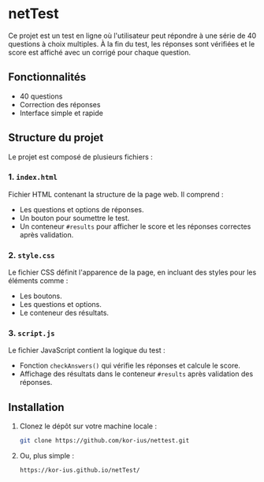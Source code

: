 # netTest

Ce projet est un test en ligne où l'utilisateur peut répondre à une série de 40 questions à choix multiples. À la fin du test, les réponses sont vérifiées et le score est affiché avec un corrigé pour chaque question.

## Fonctionnalités

- 40 questions
- Correction des réponses
- Interface simple et rapide

## Structure du projet

Le projet est composé de plusieurs fichiers :

### 1. `index.html`

Fichier HTML contenant la structure de la page web. Il comprend :
- Les questions et options de réponses.
- Un bouton pour soumettre le test.
- Un conteneur `#results` pour afficher le score et les réponses correctes après validation.

### 2. `style.css`

Le fichier CSS définit l'apparence de la page, en incluant des styles pour les éléments comme :
- Les boutons.
- Les questions et options.
- Le conteneur des résultats.

### 3. `script.js`

Le fichier JavaScript contient la logique du test :
- Fonction `checkAnswers()` qui vérifie les réponses et calcule le score.
- Affichage des résultats dans le conteneur `#results` après validation des réponses.

## Installation

1. Clonez le dépôt sur votre machine locale :

   ```bash
   git clone https://github.com/kor-ius/nettest.git


2. Ou, plus simple :
    ```bash
    https://kor-ius.github.io/netTest/
